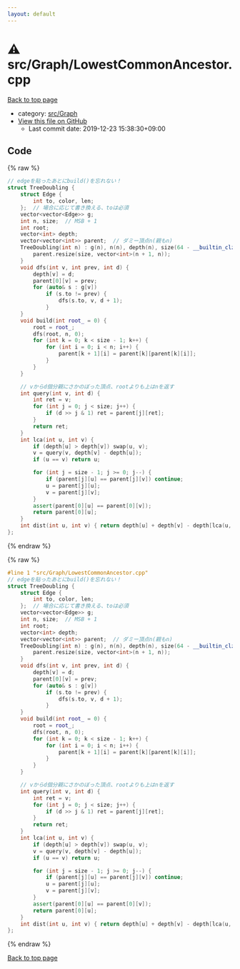 ```yaml
---
layout: default
---
```


<!-- mathjax config similar to math.stackexchange -->
<script type="text/javascript" async
  src="https://cdnjs.cloudflare.com/ajax/libs/mathjax/2.7.5/MathJax.js?config=TeX-MML-AM_CHTML">
</script>
<script type="text/x-mathjax-config">
  MathJax.Hub.Config({
    TeX: { equationNumbers: { autoNumber: "AMS" }},
    tex2jax: {
      inlineMath: [ ['$','$'] ],
      processEscapes: true
    },
    "HTML-CSS": { matchFontHeight: false },
    displayAlign: "left",
    displayIndent: "2em"
  });
</script>

<script type="text/javascript" src="https://cdnjs.cloudflare.com/ajax/libs/jquery/3.4.1/jquery.min.js"></script>
<script src="https://cdn.jsdelivr.net/npm/jquery-balloon-js@1.1.2/jquery.balloon.min.js" integrity="sha256-ZEYs9VrgAeNuPvs15E39OsyOJaIkXEEt10fzxJ20+2I=" crossorigin="anonymous"></script>
<script type="text/javascript" src="../../../assets/js/copy-button.js"></script>
<link rel="stylesheet" href="../../../assets/css/copy-button.css" />


# :warning: src/Graph/LowestCommonAncestor.cpp

<a href="../../../index.html">Back to top page</a>

* category: <a href="../../../index.html#6e5c608398952d411d1862b1f8dc05f5">src/Graph</a>
* <a href="{{ site.github.repository_url }}/blob/master/src/Graph/LowestCommonAncestor.cpp">View this file on GitHub</a>
    - Last commit date: 2019-12-23 15:38:30+09:00




## Code

<a id="unbundled"></a>
{% raw %}
```cpp
// edgeを貼ったあとにbuild()を忘れない！
struct TreeDoubling {
    struct Edge {
        int to, color, len;
    };  // 場合に応じて書き換える、toは必須
    vector<vector<Edge>> g;
    int n, size;  // MSB + 1
    int root;
    vector<int> depth;
    vector<vector<int>> parent;  // ダミー頂点n(親もn)
    TreeDoubling(int n) : g(n), n(n), depth(n), size(64 - __builtin_clzll(n)) {
        parent.resize(size, vector<int>(n + 1, n));
    }
    void dfs(int v, int prev, int d) {
        depth[v] = d;
        parent[0][v] = prev;
        for (auto& s : g[v])
            if (s.to != prev) {
                dfs(s.to, v, d + 1);
            }
    }
    void build(int root_ = 0) {
        root = root_;
        dfs(root, n, 0);
        for (int k = 0; k < size - 1; k++) {
            for (int i = 0; i < n; i++) {
                parent[k + 1][i] = parent[k][parent[k][i]];
            }
        }
    }

    // vからd個分親にさかのぼった頂点、rootよりも上はnを返す
    int query(int v, int d) {
        int ret = v;
        for (int j = 0; j < size; j++) {
            if (d >> j & 1) ret = parent[j][ret];
        }
        return ret;
    }
    int lca(int u, int v) {
        if (depth[u] > depth[v]) swap(u, v);
        v = query(v, depth[v] - depth[u]);
        if (u == v) return u;

        for (int j = size - 1; j >= 0; j--) {
            if (parent[j][u] == parent[j][v]) continue;
            u = parent[j][u];
            v = parent[j][v];
        }
        assert(parent[0][u] == parent[0][v]);
        return parent[0][u];
    }
    int dist(int u, int v) { return depth[u] + depth[v] - depth[lca(u, v)] * 2; }
};

```
{% endraw %}

<a id="bundled"></a>
{% raw %}
```cpp
#line 1 "src/Graph/LowestCommonAncestor.cpp"
// edgeを貼ったあとにbuild()を忘れない！
struct TreeDoubling {
    struct Edge {
        int to, color, len;
    };  // 場合に応じて書き換える、toは必須
    vector<vector<Edge>> g;
    int n, size;  // MSB + 1
    int root;
    vector<int> depth;
    vector<vector<int>> parent;  // ダミー頂点n(親もn)
    TreeDoubling(int n) : g(n), n(n), depth(n), size(64 - __builtin_clzll(n)) {
        parent.resize(size, vector<int>(n + 1, n));
    }
    void dfs(int v, int prev, int d) {
        depth[v] = d;
        parent[0][v] = prev;
        for (auto& s : g[v])
            if (s.to != prev) {
                dfs(s.to, v, d + 1);
            }
    }
    void build(int root_ = 0) {
        root = root_;
        dfs(root, n, 0);
        for (int k = 0; k < size - 1; k++) {
            for (int i = 0; i < n; i++) {
                parent[k + 1][i] = parent[k][parent[k][i]];
            }
        }
    }

    // vからd個分親にさかのぼった頂点、rootよりも上はnを返す
    int query(int v, int d) {
        int ret = v;
        for (int j = 0; j < size; j++) {
            if (d >> j & 1) ret = parent[j][ret];
        }
        return ret;
    }
    int lca(int u, int v) {
        if (depth[u] > depth[v]) swap(u, v);
        v = query(v, depth[v] - depth[u]);
        if (u == v) return u;

        for (int j = size - 1; j >= 0; j--) {
            if (parent[j][u] == parent[j][v]) continue;
            u = parent[j][u];
            v = parent[j][v];
        }
        assert(parent[0][u] == parent[0][v]);
        return parent[0][u];
    }
    int dist(int u, int v) { return depth[u] + depth[v] - depth[lca(u, v)] * 2; }
};

```
{% endraw %}

<a href="../../../index.html">Back to top page</a>

